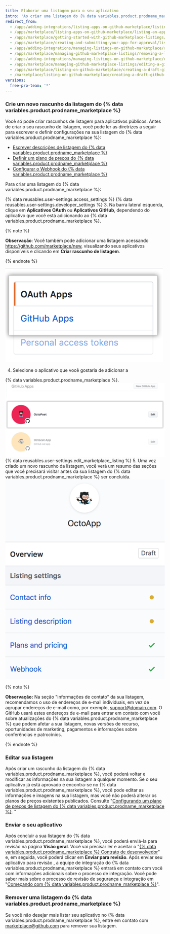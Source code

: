```yaml
---
title: Elaborar uma listagem para o seu aplicativo
intro: 'Ao criar uma listagem do {% data variables.product.prodname_marketplace %}, o GitHub salva-na no modo rascunho até que você envie o aplicativo para aprovação. Sua listagem mostra aos clientes como podem usar seu aplicativo.'
redirect_from:
  - /apps/adding-integrations/listing-apps-on-github-marketplace/listing-an-app-on-github-marketplace/
  - /apps/marketplace/listing-apps-on-github-marketplace/listing-an-app-on-github-marketplace/
  - /apps/marketplace/getting-started-with-github-marketplace-listings/listing-an-app-on-github-marketplace/
  - /apps/marketplace/creating-and-submitting-your-app-for-approval/listing-an-app-on-github-marketplace/
  - /apps/adding-integrations/managing-listings-on-github-marketplace/removing-a-listing-from-github-marketplace/
  - /apps/marketplace/managing-github-marketplace-listings/removing-a-listing-from-github-marketplace/
  - /apps/adding-integrations/managing-listings-on-github-marketplace/editing-a-github-marketplace-listing/
  - /apps/marketplace/managing-github-marketplace-listings/editing-a-github-marketplace-listing/
  - /apps/marketplace/listing-on-github-marketplace/creating-a-draft-github-marketplace-listing/
  - /marketplace/listing-on-github-marketplace/creating-a-draft-github-marketplace-listing
versions:
  free-pro-team: '*'
---
```




### Crie um novo rascunho da listagem do {% data variables.product.prodname_marketplace %}

Você só pode criar rascunhos de listagem para aplicativos públicos. Antes de criar o seu rascunho de listagem, você pode ler as diretrizes a seguir para escrever e definir configurações na sua listagem do {% data variables.product.prodname_marketplace %}:

* [Escrever descrições de listagem do {% data variables.product.prodname_marketplace %}](/marketplace/listing-on-github-marketplace/writing-github-marketplace-listing-descriptions/)
* [Definir um plano de preços do {% data variables.product.prodname_marketplace %}](/marketplace/listing-on-github-marketplace/setting-a-github-marketplace-listing-s-pricing-plan/)
* [Configurar o Webhook do {% data variables.product.prodname_marketplace %}](/marketplace/listing-on-github-marketplace/configuring-the-github-marketplace-webhook/)

Para criar uma listagem do {% data variables.product.prodname_marketplace %}:

{% data reusables.user-settings.access_settings %}
{% data reusables.user-settings.developer_settings %}
3. Na barra lateral esquerda, clique em **Aplicativos OAuth** ou **Aplicativos GitHub**, dependendo do aplicativo que você está adicionando ao {% data variables.product.prodname_marketplace %}.

  {% note %}

  **Observação**: Você também pode adicionar uma listagem acessando https://github.com/marketplace/new, visualizando seus aplicativos disponíveis e clicando em **Criar rascunho de listagem**.

  {% endnote %}

  ![Seleção do tipo de aplicativo](/assets/images/settings/apps_choose_app.png)

4. Selecione o aplicativo que você gostaria de adicionar a

{% data variables.product.prodname_marketplace %}.
![Seleção de aplicativo para listagem do {% data variables.product.prodname_marketplace %}](/assets/images/github-apps/github_apps_select-app.png)
{% data reusables.user-settings.edit_marketplace_listing %}
5. Uma vez criado um novo rascunho da listagem, você verá um resumo das seções que você precisará visitar antes da sua listagem do {% data variables.product.prodname_marketplace %} ser concluída. ![Listagem do GitHub Marketplace](/assets/images/marketplace/marketplace_listing_overview.png)


{% note %}

**Observação:** Na seção "Informações de contato" da sua listagem, recomendamos o uso de endereços de e-mail individuais, em vez de agrupar endereços de e-mail como, por exemplo, support@domain.com. O GitHub usará estes endereços de e-mail para entrar em contato com você sobre atualizações do {% data variables.product.prodname_marketplace %} que podem afetar a sua listagem, novas versões de recurso, oportunidades de marketing, pagamentos e informações sobre conferências e patrocínios.

{% endnote %}

### Editar sua listagem

Após criar um rascunho da listagem do {% data variables.product.prodname_marketplace %}, você poderá voltar e modificar as informações na sua listagem a qualquer momento. Se o seu aplicativo já está aprovado e encontra-se no {% data variables.product.prodname_marketplace %}, você pode editar as informações e imagens na sua listagem, mas você não poderá alterar os planos de preços existentes publicados. Consulte "[Configurando um plano de preços de listagem do {% data variables.product.prodname_marketplace %}](/marketplace/listing-on-github-marketplace/setting-a-github-marketplace-listing-s-pricing-plan/). "

### Enviar o seu aplicativo

Após concluir a sua listagem do {% data variables.product.prodname_marketplace %}, você poderá enviá-la para revisão na página **Visão geral**. Você vai precisar ler e aceitar o "[{% data variables.product.prodname_marketplace %} Contrato de desenvolvedor](/articles/github-marketplace-developer-agreement/)" e, em seguida, você poderá clicar em **Enviar para revisão**. Após enviar seu aplicativo para revisão , a equipe de integração do {% data variables.product.prodname_marketplace %} entrará em contato com você com informações adicionais sobre o processo de integração. Você pode saber mais sobre o processo de revisão de segurança e integração em "[Começando com {% data variables.product.prodname_marketplace %}](/marketplace/getting-started/)".

### Remover uma listagem do {% data variables.product.prodname_marketplace %}

Se você não desejar mais listar seu aplicativo no {% data variables.product.prodname_marketplace %}, entre em contato com [marketplace@github.com](mailto:marketplace@github.com) para remover sua listagem.
